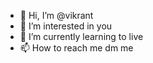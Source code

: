- 👋 Hi, I’m @vikrant
- 👀 I’m interested in you
- 🌱 I’m currently learning to live
- 📫 How to reach me dm me

<!---
bamya470/bamya470 is a ✨ special ✨ repository because its `README.md` (this file) appears on your GitHub profile.
You can click the Preview link to take a look at your changes.
--->
